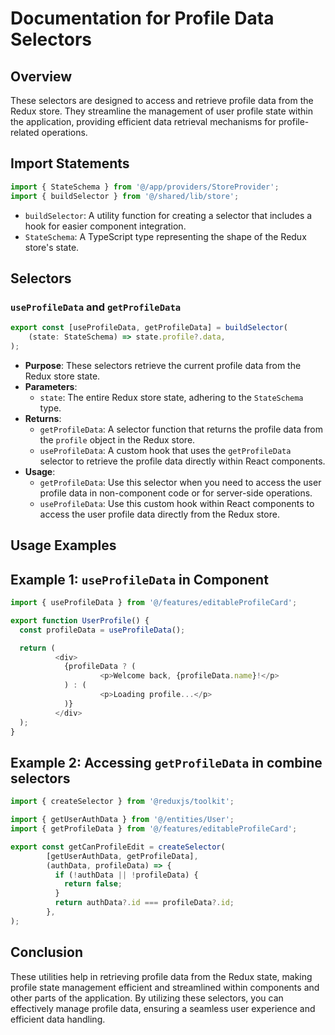 # Documentation for Profile Data Selectors

## Overview
These selectors are designed to access and retrieve profile data from the Redux store. 
They streamline the management of user profile state within the application, providing efficient data retrieval mechanisms for profile-related operations.

## Import Statements
```typescript
import { StateSchema } from '@/app/providers/StoreProvider';
import { buildSelector } from '@/shared/lib/store';
```
- `buildSelector`: A utility function for creating a selector that includes a hook for easier component integration.
- `StateSchema`: A TypeScript type representing the shape of the Redux store's state.

## Selectors

### `useProfileData` and `getProfileData`
```typescript
export const [useProfileData, getProfileData] = buildSelector(
    (state: StateSchema) => state.profile?.data,
);
```
- **Purpose**: These selectors retrieve the current profile data from the Redux store state.
- **Parameters**:
    - `state`: The entire Redux store state, adhering to the `StateSchema` type.
- **Returns**:
    - `getProfileData`: A selector function that returns the  profile data from the `profile` object in the Redux store.
    - `useProfileData`: A custom hook that uses the `getProfileData` selector to retrieve the profile data directly within React components.
- **Usage**:
    - `getProfileData`: Use this selector when you need to access the user profile data in non-component code or for server-side operations.
    - `useProfileData`: Use this custom hook within React components to access the user profile data directly from the Redux store. 

## Usage Examples
## Example 1: `useProfileData` in Component
```typescript jsx
import { useProfileData } from '@/features/editableProfileCard';

export function UserProfile() {
  const profileData = useProfileData();

  return (
          <div>
            {profileData ? (
                    <p>Welcome back, {profileData.name}!</p>
            ) : (
                    <p>Loading profile...</p>
            )}
          </div>
  );
}
```

## Example 2: Accessing `getProfileData` in combine selectors
```typescript jsx
import { createSelector } from '@reduxjs/toolkit';

import { getUserAuthData } from '@/entities/User';
import { getProfileData } from '@/features/editableProfileCard';

export const getCanProfileEdit = createSelector(
        [getUserAuthData, getProfileData],
        (authData, profileData) => {
          if (!authData || !profileData) {
            return false;
          }
          return authData?.id === profileData?.id;
        },
);
```

## Conclusion
These utilities help in retrieving profile data from the Redux state, making profile state management efficient and streamlined within components and other parts of the application.
By utilizing these selectors, you can effectively manage profile data, ensuring a seamless user experience and efficient data handling.
